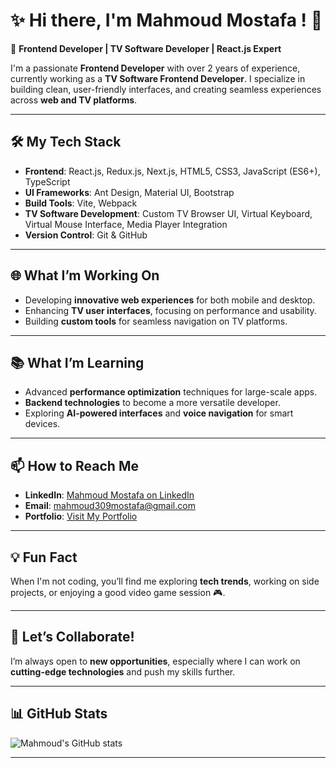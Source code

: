 # ✨ Hi there, I'm Mahmoud Mostafa ! 👋

🚀 **Frontend Developer | TV Software Developer | React.js Expert**

I'm a passionate **Frontend Developer** with over 2 years of experience, currently working as a **TV Software Frontend Developer**. I specialize in building clean, user-friendly interfaces, and creating seamless experiences across **web and TV platforms**.

---

## 🛠️ My Tech Stack

- **Frontend**: React.js, Redux.js, Next.js, HTML5, CSS3, JavaScript (ES6+), TypeScript
- **UI Frameworks**: Ant Design, Material UI, Bootstrap
- **Build Tools**: Vite, Webpack
- **TV Software Development**: Custom TV Browser UI, Virtual Keyboard, Virtual Mouse Interface, Media Player Integration
- **Version Control**: Git & GitHub

---

## 🌐 What I’m Working On

- Developing **innovative web experiences** for both mobile and desktop.
- Enhancing **TV user interfaces**, focusing on performance and usability.
- Building **custom tools** for seamless navigation on TV platforms.

---

## 📚 What I’m Learning

- Advanced **performance optimization** techniques for large-scale apps.
- **Backend technologies** to become a more versatile developer.
- Exploring **AI-powered interfaces** and **voice navigation** for smart devices.

---

## 📫 How to Reach Me

- **LinkedIn**: [Mahmoud Mostafa on LinkedIn](https://www.linkedin.com/in/mahmoud-mostafa-35b879216/)
- **Email**: [mahmoud309mostafa@gmail.com](mailto:mahmoud309mostafa@gmail.com)
- **Portfolio**: [Visit My Portfolio](https://mahmoud-portfolio-site.netlify.app)

---

## 💡 Fun Fact

When I'm not coding, you’ll find me exploring **tech trends**, working on side projects, or enjoying a good video game session 🎮.

---

## 💬 Let’s Collaborate!

I’m always open to **new opportunities**, especially where I can work on **cutting-edge technologies** and push my skills further.

---

## 📊 GitHub Stats

![Mahmoud's GitHub stats](https://github-readme-stats.vercel.app/api?username=M7moudMostafa&show_icons=true&theme=radical)

---
